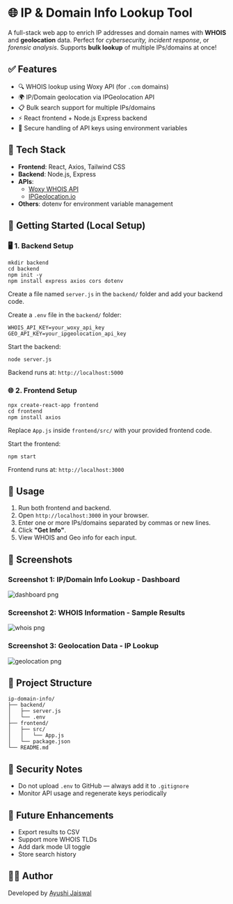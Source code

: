 <h1>🌐 IP & Domain Info Lookup Tool</h1>

<p>A full-stack web app to enrich IP addresses and domain names with <strong>WHOIS</strong> and <strong>geolocation</strong> data. Perfect for <em>cybersecurity, incident response</em>, or <em>forensic analysis</em>. Supports <strong>bulk lookup</strong> of multiple IPs/domains at once!</p>

<div class="section">
  <h2>✅ Features</h2>
  <ul>
    <li>🔍 WHOIS lookup using Woxy API (for <code>.com</code> domains)</li>
    <li>🌍 IP/Domain geolocation via IPGeolocation API</li>
    <li>📋 Bulk search support for multiple IPs/domains</li>
    <li>⚡ React frontend + Node.js Express backend</li>
    <li>🔐 Secure handling of API keys using environment variables</li>
  </ul>
</div>

<div class="section">
  <h2>🧰 Tech Stack</h2>
  <ul>
    <li><strong>Frontend</strong>: React, Axios, Tailwind CSS</li>
    <li><strong>Backend</strong>: Node.js, Express</li>
    <li><strong>APIs</strong>:
      <ul>
        <li><a href="https://woxy.dev" target="_blank">Woxy WHOIS API</a></li>
        <li><a href="https://ipgeolocation.io" target="_blank">IPGeolocation.io</a></li>
      </ul>
    </li>
    <li><strong>Others</strong>: dotenv for environment variable management</li>
  </ul>
</div>

<div class="section">
  <h2>🏁 Getting Started (Local Setup)</h2>
  <h3>🖥️ 1. Backend Setup</h3>
  <pre><code>mkdir backend
cd backend
npm init -y
npm install express axios cors dotenv</code></pre>

  <p>Create a file named <code>server.js</code> in the <code>backend/</code> folder and add your backend code.</p>

  <p>Create a <code>.env</code> file in the <code>backend/</code> folder:</p>
  <pre><code>WHOIS_API_KEY=your_woxy_api_key
GEO_API_KEY=your_ipgeolocation_api_key</code></pre>

  <p>Start the backend:</p>
  <pre><code>node server.js</code></pre>

  <p>Backend runs at: <code>http://localhost:5000</code></p>

  <h3>🌐 2. Frontend Setup</h3>
  <pre><code>npx create-react-app frontend
cd frontend
npm install axios</code></pre>

  <p>Replace <code>App.js</code> inside <code>frontend/src/</code> with your provided frontend code.</p>

  <p>Start the frontend:</p>
  <pre><code>npm start</code></pre>

  <p>Frontend runs at: <code>http://localhost:3000</code></p>
</div>

<div class="section">
  <h2>📖 Usage</h2>
  <ol>
    <li>Run both frontend and backend.</li>
    <li>Open <code>http://localhost:3000</code> in your browser.</li>
    <li>Enter one or more IPs/domains separated by commas or new lines.</li>
    <li>Click <strong>"Get Info"</strong>.</li>
    <li>View WHOIS and Geo info for each input.</li>
  </ol>
</div>
     <div class="container">
 <h2> 📸 Screenshots</h2>
<u1>
    
### Screenshot 1: IP/Domain Info Lookup - Dashboard
![dashboard png](https://github.com/user-attachments/assets/9a79fb4f-52d6-4302-bce0-3659352d93ca)


### Screenshot 2: WHOIS Information - Sample Results
![whois png](https://github.com/user-attachments/assets/f420b785-6de6-4aa5-ade7-315eb78fb570)


### Screenshot 3: Geolocation Data - IP Lookup
![geolocation png](https://github.com/user-attachments/assets/988bec3a-bbe5-46a4-a7cb-7ed388e2972d)

</u1>
<div class="section">
  <h2>📁 Project Structure</h2>
  <pre><code>ip-domain-info/
├── backend/
│   ├── server.js
│   └── .env
├── frontend/
│   ├── src/
│   │   └── App.js
│   └── package.json
└── README.md</code></pre>
</div>

<div class="section">
  <h2>🔐 Security Notes</h2>
  <ul>
    <li>Do not upload <code>.env</code> to GitHub — always add it to <code>.gitignore</code></li>
    <li>Monitor API usage and regenerate keys periodically</li>
  </ul>
</div>

<div class="section">
  <h2>🎯 Future Enhancements</h2>
  <ul>
    <li>Export results to CSV</li>
    <li>Support more WHOIS TLDs</li>
    <li>Add dark mode UI toggle</li>
    <li>Store search history</li>
  </ul>
</div>

<div class="section">
  <h2>🙋‍♂️ Author</h2>
  <p>Developed by <a href="https://github.com/ayujais45" target="_blank">Ayushi Jaiswal</a></p>
</div>

</body>
</html>
